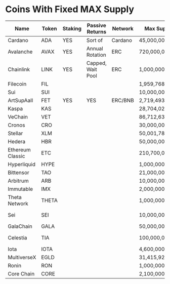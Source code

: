 # Coins With Fixed MAX Supply

| Name             | Token | Staking | Passive Returns    | Network | Max Supply     | Whitepaper                                                                                                                                                                    |
| ------           | ----- | ------- | ---------------    | ------- | ----------     | ----------                                                                                                                                                                    |
| Cardano          | ADA   |   YES   |     Sort of        | Cardano | 45,000,000,000 | [1](https://docs.cardano.org/about-cardano/contributions/) - [2](https://arxiv.org/pdf/2012.15254.pdf)                                                                        |
| Avalanche        | AVAX  |   YES   | Annual Rotation    |   ERC   | 720,000,000    | [Link](https://cdn.prod.website-files.com/5d80307810123f5ffbb34d6e/6008d7bbf8b10d1eb01e7e16_Avalanche%20Platform%20Whitepaper.pdf) - [Other](https://www.avalabs.org/whitepapers)                                                                                                                                  |
| Chainlink        | LINK  |   YES   | Capped, Wait Pool  |   ERC   | 1,000,000,000  | [Download](https://research.chain.link/whitepaper-v2.pdf)                                                                                                                     |
| Filecoin         | FIL   |         |                    |         | 1,959,768,458  | [Download](https://filecoin.io/filecoin.pdf)                                                                                                                                  |
| Sui              | SUI   |         |                    |         | 10,000,000,000 | [1](https://docs.sui.io/paper/sui.pdf) - [2](https://docs.sui.io/paper/tokenomics.pdf)                                                                                        |
| ArtSupAall       | FET   |   YES   |         YES        | ERC/BNB | 2,719,493,896  | [1](https://fetch.ai/blog/fetch-ai-economics-white-paper) - [2](https://docs.superintelligence.io/artificial-superintelligence-alliance)                                      |
| Kaspa            | KAS   |         |                    |         | 28,704,026,601 | [Library](https://kaspa.org/publications/)                                                                                                                                    |
| VeChain          | VET   |         |                    |         | 86,712,634,466 | [Download](https://www.vechain.org/assets/whitepaper/whitepaper-1-0.pdf)                                                                                                      |
| Cronos           | CRO   |         |                    |         | 30,000,000,000 | [Link](https://whitepaper.cronos.org/)                                                                                                                                        |
| Stellar          | XLM   |         |                    |         | 50,001,786,911 | [Download](https://cdn.sanity.io/files/e2r40yh6/production-i18n/39856a57fa0c6e7d646b7db88f48f17688693fe4.pdf?dl=stellar-consensus-protocol.pdf)                               |
| Hedera           | HBR   |         |                    |         | 50,000,000,000 | [Library](https://hedera.com/papers)                                                                                                                                          |
| Ethereum Classic | ETC   |         |                    |         | 210,700,000    | [Library](https://ethereumclassic.org/knowledge/foundation)                                                                                                                   |
| Hyperliquid      | HYPE  |         |                    |         | 1,000,000,000  | [Gitbook](https://hyperliquid.gitbook.io/hyperliquid-docs)                                                                                                                    |
| Bittensor        | TAO   |         |                    |         | 21,000,000     | [Link](https://bittensor.com/whitepaper)                                                                                                                                      |
| Arbitrum         | ARB   |         |                    |         | 10,000,000,000 | [Git](https://docs.arbitrum.io/welcome/get-started)                                                                                                                           |
| Immutable        | IMX   |         |                    |         | 2,000,000,000  | [Download](https://uploads-ssl.webflow.com/646557ee455c3e16e4a9bcb3/6499367de527dd82ab7475a3_Immutable%20Whitepaper%20Update%202023%20(3).pdf)                                |
| Theta Network    | THETA |         |                    |         | 1,000,000,000  | [Library](https://www.thetatoken.org/docs)                                                                                                                                    |
| Sei              | SEI   |         |                    |         | 10,000,000,000 | [Github](https://github.com/sei-protocol/sei-chain/blob/main/whitepaper/Sei_Whitepaper.pdf) - [Web](https://www.sei.io/)                                                      |
| GalaChain        | GALA  |         |                    |         | 50,000,000,000 | [Downlaod](https://news.gala.com/wp-content/uploads/2024/10/GalaChain-Decentralization-White-Paper-DRAFT.pdf)                                                                 |
| Celestia         | TIA   |         |                    |         | 100,000,000    | [Docs](https://docs.celestia.org/) - [1](https://arxiv.org/abs/1905.09274/) - [2](https://arxiv.org/abs/1809.09044/) - [3](https://discovery.ucl.ac.uk/id/eprint/10117245/)   |
| Iota             | IOTA  |         |                    |         | 4,600,000,000  | [Library](https://www.iota.org/foundation/research-papers)                                                                                                                    |
| MultiverseX      | EGLD  |         |                    |         | 31,415,926     | [Download](https://files.multiversx.com/multiversx-whitepaper.pdf)                                                                                                            |
| Ronin            | RON   |         |                    |         | 1,000,000,000  | [Download](https://docs.roninchain.com/basics/white-paper)                                                                                                                    |
| Core Chain       | CORE  |         |                    |         | 2,100,000,000  | [Git](https://whitepaper.coredao.org/core-white-paper-v1.0.7)                                                                                                                 |


























